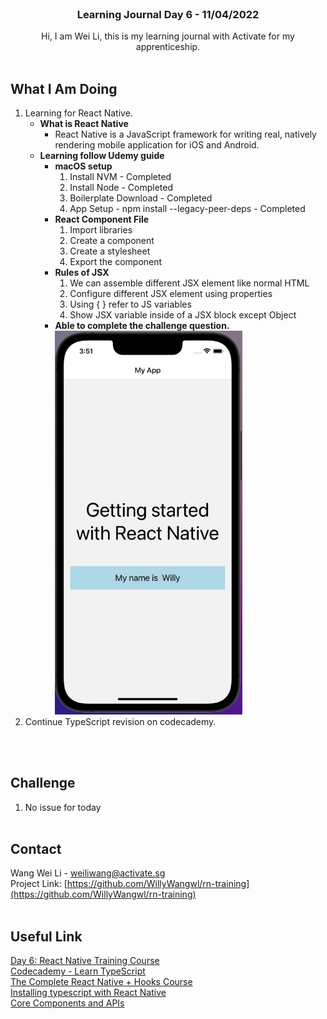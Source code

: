 <br />
<div align="center">

  <h3 align="center">Learning Journal Day 6 - 11/04/2022</h3>

  <p align="center">
    Hi, I am Wei Li, this is my learning journal with Activate for my apprenticeship. 
    <br /><br />
  </p>
</div>

<!-- What I Am Doing -->

## What I Am Doing

<oL>
  <li>    
    Learning for React Native.
    <ul>
        <li>
            <b>What is React Native</b> <br />
            <ul>
                <li>React Native is a JavaScript framework for writing real, natively rendering mobile application for iOS and Android.
                </li>
            </ul>
        </li>
        <li>
            <b>Learning follow Udemy guide</b>
            <ul>
                <li><b>macOS setup</b>
                <ol>
                    <li>Install NVM - Completed</li>
                    <li>Install Node - Completed</li>
                    <li>Boilerplate Download - Completed</li>
                    <li>App Setup - npm install --legacy-peer-deps  - Completed</li>
                </ol>
                </li>
                <li><b>React Component File</b>
                <ol>
                    <li>Import libraries</li>
                    <li>Create a component</li>
                    <li>Create a stylesheet</li>
                    <li>Export the component</li>
                </ol>
                </li>
                <li><b>Rules of JSX</b>
                <ol>
                    <li>We can assemble different JSX element like normal HTML</li>
                    <li>Configure different JSX element using properties</li>
                    <li>Using { } refer to JS variables</li>
                    <li>Show JSX variable inside of a JSX block except Object</li>
                </ol>
                </li>
                <li><b>Able to complete the challenge question.</b><br />
                <img src="./img/rnChallenge1.jpg" width="300"/>
            </ul>
        </li>
    </ul>
    </li>
    <li>
        Continue TypeScript revision on codecademy.
    </li>
</ol>
<br /><br />

<!-- Challenge -->

## Challenge

1. No issue for today
   <br /><br />

<!-- CONTACT -->

## Contact

Wang Wei Li - weiliwang@activate.sg<br />
Project Link: [https://github.com/WillyWangwl/rn-training](https://github.com/WillyWangwl/rn-training)
<br /><br />

<!-- Useful Link -->

## Useful Link

[Day 6: React Native Training Course](https://docs.google.com/document/d/1fa032pQuv8I8gXU7pqMd20sJfbnJZnPqVqdSlo9_v8s/edit#)<br />
[Codecademy - Learn TypeScript](https://www.codecademy.com/learn/learn-typescript)<br />
[The Complete React Native + Hooks Course](https://www.udemy.com/course/the-complete-react-native-and-redux-course/learn/lecture/15706402#overview)<br />
[Installing typescript with React Native](https://reactnative.dev/docs/typescript)<br />
[Core Components and APIs](https://reactnative.dev/docs/0.67/components-and-apis)<br />
